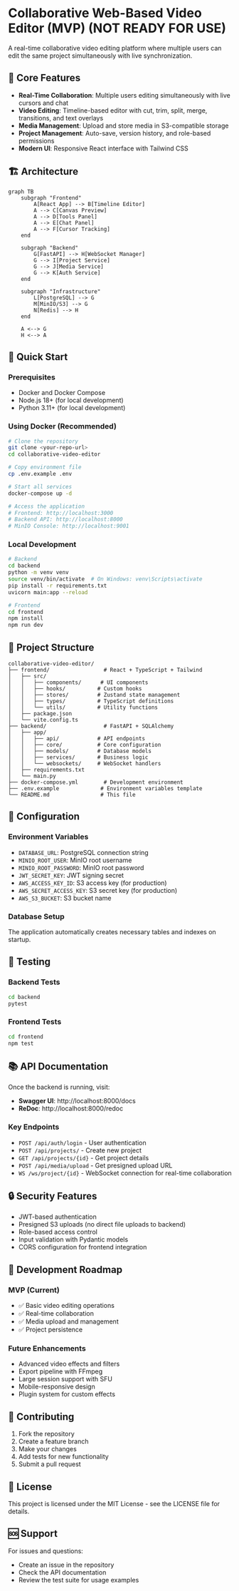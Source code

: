# Collaborative Web-Based Video Editor (MVP) (NOT READY FOR USE)

A real-time collaborative video editing platform where multiple users can edit the same project simultaneously with live synchronization.

## 🎯 Core Features

- **Real-Time Collaboration**: Multiple users editing simultaneously with live cursors and chat
- **Video Editing**: Timeline-based editor with cut, trim, split, merge, transitions, and text overlays
- **Media Management**: Upload and store media in S3-compatible storage
- **Project Management**: Auto-save, version history, and role-based permissions
- **Modern UI**: Responsive React interface with Tailwind CSS

## 🏗️ Architecture

```mermaid
graph TB
    subgraph "Frontend"
        A[React App] --> B[Timeline Editor]
        A --> C[Canvas Preview]
        A --> D[Tools Panel]
        A --> E[Chat Panel]
        A --> F[Cursor Tracking]
    end
    
    subgraph "Backend"
        G[FastAPI] --> H[WebSocket Manager]
        G --> I[Project Service]
        G --> J[Media Service]
        G --> K[Auth Service]
    end
    
    subgraph "Infrastructure"
        L[PostgreSQL] --> G
        M[MinIO/S3] --> G
        N[Redis] --> H
    end
    
    A <--> G
    H <--> A
```

## 🚀 Quick Start

### Prerequisites
- Docker and Docker Compose
- Node.js 18+ (for local development)
- Python 3.11+ (for local development)

### Using Docker (Recommended)
```bash
# Clone the repository
git clone <your-repo-url>
cd collaborative-video-editor

# Copy environment file
cp .env.example .env

# Start all services
docker-compose up -d

# Access the application
# Frontend: http://localhost:3000
# Backend API: http://localhost:8000
# MinIO Console: http://localhost:9001
```

### Local Development
```bash
# Backend
cd backend
python -m venv venv
source venv/bin/activate  # On Windows: venv\Scripts\activate
pip install -r requirements.txt
uvicorn main:app --reload

# Frontend
cd frontend
npm install
npm run dev
```

## 📁 Project Structure

```
collaborative-video-editor/
├── frontend/                 # React + TypeScript + Tailwind
│   ├── src/
│   │   ├── components/      # UI components
│   │   ├── hooks/          # Custom hooks
│   │   ├── stores/         # Zustand state management
│   │   ├── types/          # TypeScript definitions
│   │   └── utils/          # Utility functions
│   ├── package.json
│   └── vite.config.ts
├── backend/                  # FastAPI + SQLAlchemy
│   ├── app/
│   │   ├── api/            # API endpoints
│   │   ├── core/           # Core configuration
│   │   ├── models/         # Database models
│   │   ├── services/       # Business logic
│   │   └── websockets/     # WebSocket handlers
│   ├── requirements.txt
│   └── main.py
├── docker-compose.yml        # Development environment
├── .env.example             # Environment variables template
└── README.md                # This file
```

## 🔧 Configuration

### Environment Variables
- `DATABASE_URL`: PostgreSQL connection string
- `MINIO_ROOT_USER`: MinIO root username
- `MINIO_ROOT_PASSWORD`: MinIO root password
- `JWT_SECRET_KEY`: JWT signing secret
- `AWS_ACCESS_KEY_ID`: S3 access key (for production)
- `AWS_SECRET_ACCESS_KEY`: S3 secret key (for production)
- `AWS_S3_BUCKET`: S3 bucket name

### Database Setup
The application automatically creates necessary tables and indexes on startup.

## 🧪 Testing

### Backend Tests
```bash
cd backend
pytest
```

### Frontend Tests
```bash
cd frontend
npm test
```

## 📚 API Documentation

Once the backend is running, visit:
- **Swagger UI**: http://localhost:8000/docs
- **ReDoc**: http://localhost:8000/redoc

### Key Endpoints
- `POST /api/auth/login` - User authentication
- `POST /api/projects/` - Create new project
- `GET /api/projects/{id}` - Get project details
- `POST /api/media/upload` - Get presigned upload URL
- `WS /ws/project/{id}` - WebSocket connection for real-time collaboration

## 🔒 Security Features

- JWT-based authentication
- Presigned S3 uploads (no direct file uploads to backend)
- Role-based access control
- Input validation with Pydantic models
- CORS configuration for frontend integration

## 🚧 Development Roadmap

### MVP (Current)
- ✅ Basic video editing operations
- ✅ Real-time collaboration
- ✅ Media upload and management
- ✅ Project persistence

### Future Enhancements
- Advanced video effects and filters
- Export pipeline with FFmpeg
- Large session support with SFU
- Mobile-responsive design
- Plugin system for custom effects

## 🤝 Contributing

1. Fork the repository
2. Create a feature branch
3. Make your changes
4. Add tests for new functionality
5. Submit a pull request

## 📄 License

This project is licensed under the MIT License - see the LICENSE file for details.

## 🆘 Support

For issues and questions:
- Create an issue in the repository
- Check the API documentation
- Review the test suite for usage examples

